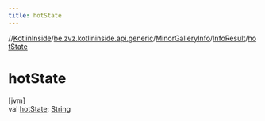 ```yaml
---
title: hotState
---
```

//[KotlinInside](../../../../index.html)/[be.zvz.kotlininside.api.generic](../../index.html)/[MinorGalleryInfo](../index.html)/[InfoResult](index.html)/[hotState](hot-state.html)



# hotState



[jvm]\
val [hotState](hot-state.html): [String](https://kotlinlang.org/api/latest/jvm/stdlib/kotlin/-string/index.html)




